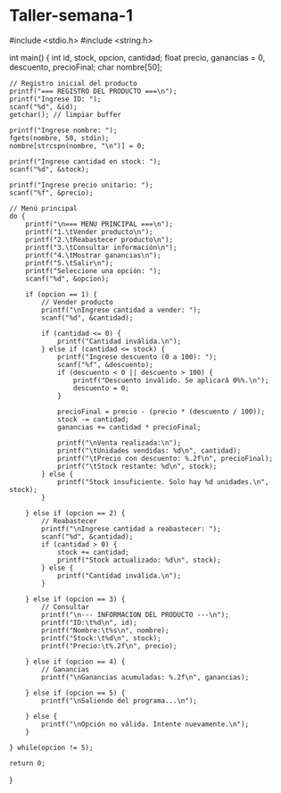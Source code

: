 # Taller-semana-1
#include <stdio.h>
#include <string.h>

int main() {
    int id, stock, opcion, cantidad;
    float precio, ganancias = 0, descuento, precioFinal;
    char nombre[50];

    // Registro inicial del producto
    printf("=== REGISTRO DEL PRODUCTO ===\n");
    printf("Ingrese ID: ");
    scanf("%d", &id);
    getchar(); // limpiar buffer

    printf("Ingrese nombre: ");
    fgets(nombre, 50, stdin);
    nombre[strcspn(nombre, "\n")] = 0;

    printf("Ingrese cantidad en stock: ");
    scanf("%d", &stock);

    printf("Ingrese precio unitario: ");
    scanf("%f", &precio);

    // Menú principal
    do {
        printf("\n=== MENU PRINCIPAL ===\n");
        printf("1.\tVender producto\n");
        printf("2.\tReabastecer producto\n");
        printf("3.\tConsultar información\n");
        printf("4.\tMostrar ganancias\n");
        printf("5.\tSalir\n");
        printf("Seleccione una opción: ");
        scanf("%d", &opcion);

        if (opcion == 1) { 
            // Vender producto
            printf("\nIngrese cantidad a vender: ");
            scanf("%d", &cantidad);

            if (cantidad <= 0) {
                printf("Cantidad inválida.\n");
            } else if (cantidad <= stock) {
                printf("Ingrese descuento (0 a 100): ");
                scanf("%f", &descuento);
                if (descuento < 0 || descuento > 100) {
                    printf("Descuento inválido. Se aplicará 0%%.\n");
                    descuento = 0;
                }

                precioFinal = precio - (precio * (descuento / 100));
                stock -= cantidad;
                ganancias += cantidad * precioFinal;

                printf("\nVenta realizada:\n");
                printf("\tUnidades vendidas: %d\n", cantidad);
                printf("\tPrecio con descuento: %.2f\n", precioFinal);
                printf("\tStock restante: %d\n", stock);
            } else {
                printf("Stock insuficiente. Solo hay %d unidades.\n", stock);
            }

        } else if (opcion == 2) {
            // Reabastecer
            printf("\nIngrese cantidad a reabastecer: ");
            scanf("%d", &cantidad);
            if (cantidad > 0) {
                stock += cantidad;
                printf("Stock actualizado: %d\n", stock);
            } else {
                printf("Cantidad inválida.\n");
            }

        } else if (opcion == 3) {
            // Consultar
            printf("\n--- INFORMACION DEL PRODUCTO ---\n");
            printf("ID:\t%d\n", id);
            printf("Nombre:\t%s\n", nombre);
            printf("Stock:\t%d\n", stock);
            printf("Precio:\t%.2f\n", precio);

        } else if (opcion == 4) {
            // Ganancias
            printf("\nGanancias acumuladas: %.2f\n", ganancias);

        } else if (opcion == 5) {
            printf("\nSaliendo del programa...\n");

        } else {
            printf("\nOpción no válida. Intente nuevamente.\n");
        }

    } while(opcion != 5);

    return 0;
}
